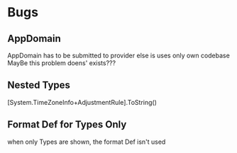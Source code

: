 # Bugs
## AppDomain
AppDomain has to be submitted to provider else is uses only own codebase
MayBe this problem doens' exists???

## Nested Types
[System.TimeZoneInfo+AdjustmentRule].ToString()

## Format Def for Types Only
when only Types are shown, the format Def isn't used